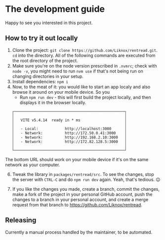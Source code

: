 # The development guide

Happy to see you interested in this project.

## How to try it out locally

1. Clone the project: `git clone https://github.com/Liknox/rentread.git`. `cd` into the directory. All of the following
   commands are executed from the root directory of the project.
2. Make sure you're on the node version prescribed in `.nvmrc`; check with `node -v`, you might need to run `nvm use` if
   that's not being run on changing directories in your setup.
3. Install dependencies: `npm i`
4. Now, to the meat of it: you would like to start an app localy and also browse it around on your mobile device. So you
   - Run `npm run dev` - this will first build the project locally, and then displays it in the browser locally.

```
   ┌──────────────────────────────────────────────────┐
   │                                                  │
   │   VITE v5.4.14  ready in * ms                    │
   │                                                  │
   │   - Local:            http://localhost:3000      │
   │   - Network:          http://172.50.0.41:3000    │
   │   - Network:          http://192.168.2.10:3000   │
   │   - Network:          http://172.82.128.5:3000   │
   │                                                  │
   └──────────────────────────────────────────────────┘
```

The bottom URL should work on your mobile device if it's on the same network as your computer.

6. Tweak the library in `packages/rentread/src`. To see the changes, stop the server with `CTRL-C` and do `npm run dev`
   again. Yeah, that's tedious. 😉

7. If you like the changes you made, create a branch, commit the changes, make a fork of the project in your personal
   GitHub account, push the changes to a branch in your personal account, and create a merge request from that branch to
   https://github.com/Liknox/rentread.

## Releasing

Currently a manual process handled by the maintainer, to be automated.
